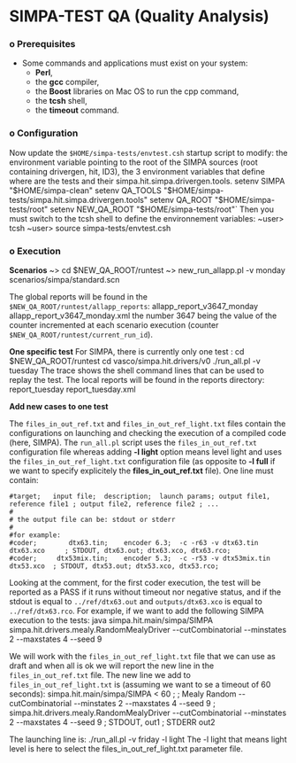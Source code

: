 # SIMPA-TEST QA (Quality Analysis)

### o Prerequisites

- Some commands and applications must exist on your system:
  - **Perl**,
  - the **gcc** compiler,
  - the **Boost** libraries on Mac OS to run the cpp command,
  - the **tcsh** shell,
  - the **timeout** command.



### o Configuration

Now update the `$HOME/simpa-tests/envtest.csh` startup script to modify:
the environment variable pointing to the root of the SIMPA sources (root containing drivergen, hit, ID3),
the 3 environment variables that define where are the tests and their simpa.hit.simpa.drivergen.tools.
	setenv SIMPA       "$HOME/simpa-clean"
	setenv QA_TOOLS    "$HOME/simpa-tests/simpa.hit.simpa.drivergen.tools"
	setenv QA_ROOT     "$HOME/simpa-tests/root"
	setenv NEW_QA_ROOT "$HOME/simpa-tests/root"`
Then you must switch to the tcsh shell to define the environnement variables:
	~user> tcsh
	~user> source simpa-tests/envtest.csh

### o Execution

**Scenarios**
	~> cd $NEW_QA_ROOT/runtest
	~> new_run_allapp.pl -v monday  scenarios/simpa/standard.scn

The global reports will be found in the `$NEW_QA_ROOT/runtest/allapp_reports`:
	allapp_report_v3647_monday
	allapp_report_v3647_monday.xml
the number 3647 being the value of the counter incremented at each scenario execution (counter `$NEW_QA_ROOT/runtest/current_run_id`).

**One specific test**
For SIMPA, there is currently only one test : 
	cd $NEW_QA_ROOT/runtest
	cd vasco/simpa.hit.drivers/v0
	./run_all.pl -v tuesday
The trace shows the shell command lines that can be used to replay the test.
The local reports will be found in the reports directory:
	report_tuesday
	report_tuesday.xml

**Add new cases to one test**

The `files_in_out_ref.txt` and `files_in_out_ref_light.txt` files contain the configurations on launching and checking the execution of a compiled code (here, SIMPA). The `run_all.pl` script uses the `files_in_out_ref.txt` configuration file whereas adding **-l light** option means level light and uses the `files_in_out_ref_light.txt` configuration file (as opposite to **-l full** if we want to specify explicitely the **files_in_out_ref.txt** file).
One line must contain:

	#target;   input file;  description;  launch params; output file1, reference file1 ; output file2, reference file2 ; ...
	#
	# the output file can be: stdout or stderr
	#
	#for example:
	#coder;        dtx63.tin;    encoder 6.3;  -c -r63 -v dtx63.tin dtx63.xco     ; STDOUT, dtx63.out; dtx63.xco, dtx63.rco;
	#coder;     dtx53mix.tin;    encoder 5.3;  -c -r53 -v dtx53mix.tin dtx53.xco  ; STDOUT, dtx53.out; dtx53.xco, dtx53.rco;
Looking at the comment, for the first coder execution, the test will be reported as a PASS if it runs without timeout nor negative status, and if the stdout is equal to `../ref/dtx63.out` and `outputs/dtx63.xco` is equal to `../ref/dtx63.rco`.
For example, if we want to add the following SIMPA execution to the tests:
	java simpa.hit.main/simpa/SIMPA simpa.hit.drivers.mealy.RandomMealyDriver --cutCombinatorial --minstates 2 --maxstates 4 --seed 9

We will work with the `files_in_out_ref_light.txt` file that we can use as draft and when all is ok we will report the new line in the `files_in_out_ref.txt` file. The new line we add to `files_in_out_ref_light.txt` is (assuming we want to se a timeout of 60 seconds):
	simpa.hit.main/simpa/SIMPA < 60   ; ; Mealy Random --cutCombinatorial --minstates 2 --maxstates 4 --seed 9  ; simpa.hit.drivers.mealy.RandomMealyDriver --cutCombinatorial --minstates 2 --maxstates 4 --seed 9  ; STDOUT, out1 ; STDERR out2


The launching line is:
	./run_all.pl -v friday -l light
The -l light that means light level is here to select the files_in_out_ref_light.txt parameter file.



